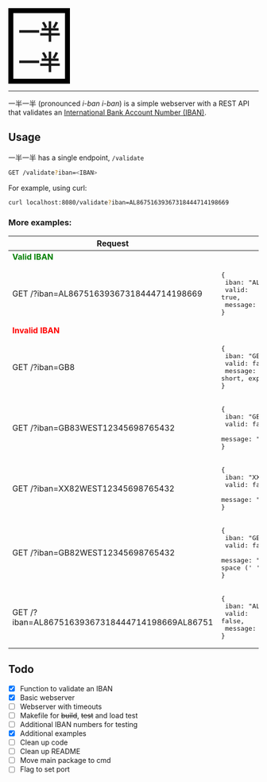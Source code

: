 <div style="font-weight: bold; font-size:42px; border:10px solid black; padding:5px 10px;display: inline-block">一半<br>一半</div>
<hr>

一半一半 (pronounced _i-ban i-ban_) is a simple webserver with a REST API that validates an [International Bank Account Number (IBAN)](https://sv.wikipedia.org/wiki/International_Bank_Account_Number).

## Usage
一半一半 has a single endpoint, `/validate`

```bash
GET /validate?iban=<IBAN>
```

For example, using curl:
```bash
curl localhost:8080/validate?iban=AL86751639367318444714198669
```


### More examples:


| Request                                          | Response                                                                                                                                                                 |
|--------------------------------------------------|--------------------------------------------------------------------------------------------------------------------------------------------------------------------------|
| <span style="color: green">**Valid IBAN**</span> |                                                                                                                                                                          |
| GET /?iban=AL86751639367318444714198669          | <pre>{<br>    iban: "AL86751639367318444714198669",<br>    valid: true,<br>    message: "OK"<br>}</pre>                                                                  |
| <span style="color: red">**Invalid IBAN**</span> |                                                                                                                                                                          |
| GET /?iban=GB8                                   | <pre>{<br>    iban: "GB8",<br>    valid: false,<br>    message: "IBAN is too short, expected > 4"<br>}</pre>                                                             |
| GET /?iban=GB83WEST12345698765432                | <pre>{<br>    iban: "GB83WEST12345698765432",<br>    valid: false,<br>    message: "checksum is incorrect"<br>}</pre>                                                    |
| GET /?iban=XX82WEST12345698765432                | <pre>{<br>    iban: "XX82WEST12345698765432",<br>    valid: false,<br>    message: "country code invalid"<br>}</pre>                                                     |
| GET /?iban=GB82WEST12345698765432                | <pre>{<br>    iban: "GB82WEST12345698765432*",<br>    valid: false,<br>    message: "Invalid characters, allowed are alphanumeric (A-Z, 0-9) and space (' ')"<br>}</pre> |
| GET /?iban=AL86751639367318444714198669AL86751   | <pre>{<br>    iban: "AL86751639367318444714198669AL86751",<br>    valid: false,<br>    message: "IBAN is too long, expected < 34"<br>}</pre>                             |

## Todo
- [x] Function to validate an IBAN
- [x] Basic webserver
- [ ] Webserver with timeouts
- [ ] Makefile for ~~build~~, ~~test~~ and load test
- [ ] Additional IBAN numbers for testing
- [x] Additional examples
- [ ] Clean up code
- [ ] Clean up README
- [ ] Move main package to cmd
- [ ] Flag to set port